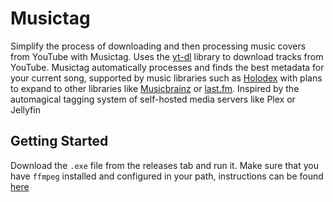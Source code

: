 # Musictag

Simplify the process of downloading and then processing music covers from YouTube with Musictag. Uses the [yt-dl](https://github.com/ytdl-org/youtube-dl) library to download tracks from YouTube.
Musictag automatically processes and finds the best metadata for your current song, supported by music libraries such as [Holodex](https://holodex.stoplight.io/) with plans to expand to other libraries like [Musicbrainz](https://musicbrainz.org/) or [last.fm](https://www.last.fm/api).
Inspired by the automagical tagging system of self-hosted media servers like Plex or Jellyfin

## Getting Started

Download the `.exe` file from the releases tab and run it. Make sure that you have `ffmpeg` installed and configured in your path, instructions can be found [here](https://ffmpeg.org/)
